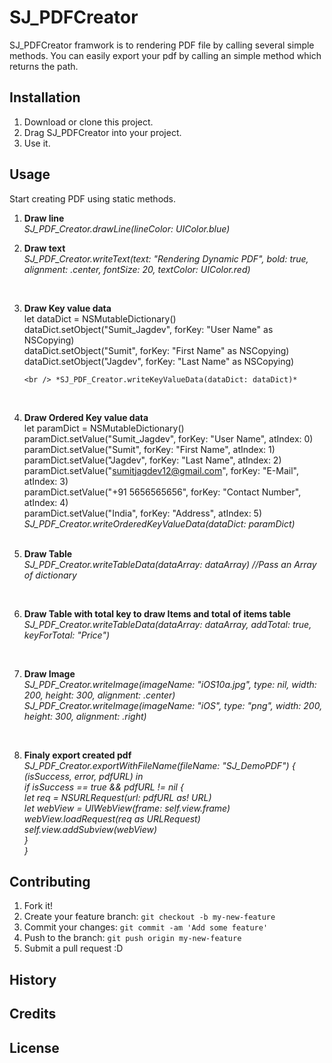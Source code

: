 # SJ_PDFCreator
SJ_PDFCreator framwork is to rendering PDF file by calling several simple methods.
You can easily export your pdf by calling an simple method which returns the path.

## Installation
1. Download or clone this project.
2. Drag SJ_PDFCreator into your project.
3. Use it.

## Usage
Start creating PDF using static methods.

1. **Draw line** <br />
  *SJ_PDF_Creator.drawLine(lineColor: UIColor.blue)*

2. **Draw text** <br />
  *SJ_PDF_Creator.writeText(text: "Rendering Dynamic PDF", bold: true, alignment: .center, fontSize: 20, textColor:  UIColor.red)*
<br />

3. **Draw Key value data**
<br />let dataDict = NSMutableDictionary()
      <br /> dataDict.setObject("Sumit_Jagdev", forKey: "User Name" as NSCopying)
       <br /> dataDict.setObject("Sumit", forKey: "First Name" as NSCopying)
       <br /> dataDict.setObject("Jagdev", forKey: "Last Name" as NSCopying)
       
       <br /> *SJ_PDF_Creator.writeKeyValueData(dataDict: dataDict)*
<br />

4. **Draw Ordered Key value data** <br />
let paramDict = NSMutableDictionary() <br /> 
     paramDict.setValue("Sumit_Jagdev", forKey: "User Name", atIndex: 0)
      <br /> paramDict.setValue("Sumit", forKey: "First Name", atIndex: 1)
       <br />  paramDict.setValue("Jagdev", forKey: "Last Name", atIndex: 2)
       <br />  paramDict.setValue("sumitjagdev12@gmail.com", forKey: "E-Mail", atIndex: 3)
      <br />   paramDict.setValue("+91 5656565656", forKey: "Contact Number", atIndex: 4)
      <br />   paramDict.setValue("India", forKey: "Address", atIndex: 5)
   <br /> *SJ_PDF_Creator.writeOrderedKeyValueData(dataDict: paramDict)*
<br /><br />

5. **Draw Table** <br />
*SJ_PDF_Creator.writeTableData(dataArray: dataArray) //Pass an Array of dictionary*
<br />

6. **Draw Table with total key to draw Items and total of items table** <br />
*SJ_PDF_Creator.writeTableData(dataArray: dataArray, addTotal: true, keyForTotal: "Price")*
<br />

7. **Draw Image** <br />
*SJ_PDF_Creator.writeImage(imageName: "iOS10a.jpg", type: nil, width: 200, height: 300, alignment: .center)
<br />SJ_PDF_Creator.writeImage(imageName: "iOS", type: "png", width: 200, height: 300, alignment: .right)*
<br />

8. **Finaly export created pdf**
<br />    *SJ_PDF_Creator.exportWithFileName(fileName: "SJ_DemoPDF") { (isSuccess, error, pdfURL) in 
<br />             if isSuccess == true && pdfURL != nil {
 <br />                let req = NSURLRequest(url: pdfURL as! URL)
 <br />                 let webView = UIWebView(frame: self.view.frame)
 <br />                 webView.loadRequest(req as URLRequest)
<br />                 self.view.addSubview(webView)
 <br />           }
 <br />       }*
 
 
## Contributing
1. Fork it!
2. Create your feature branch: `git checkout -b my-new-feature`
3. Commit your changes: `git commit -am 'Add some feature'`
4. Push to the branch: `git push origin my-new-feature`
5. Submit a pull request :D


## History

## Credits

## License


